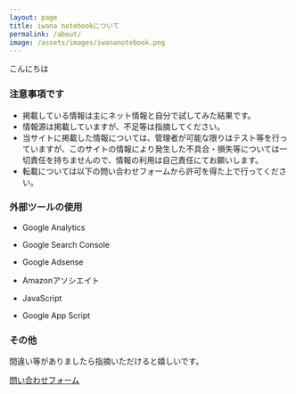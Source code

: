 ```yaml
---
layout: page
title: iwana notebookについて
permalink: /about/
image: /assets/images/iwananotebook.png
---
```


こんにちは

### 注意事項です

- 掲載している情報は主にネット情報と自分で試してみた結果です。  
- 情報源は掲載していますが、不足等は指摘してください。  
- 当サイトに掲載した情報については、管理者が可能な限りはテスト等を行っていますが、このサイトの情報により発生した不具合・損失等については一切責任を持ちませんので、情報の利用は自己責任にてお願いします。  
- 転載については以下の問い合わせフォームから許可を得た上で行ってください。

### 外部ツールの使用

- Google Analytics
- Google Search Console
- Google Adsense
- Amazonアソシエイト

- JavaScript
- Google App Script


### その他

間違い等がありましたら指摘いただけると嬉しいです。

[問い合わせフォーム](/form/)
